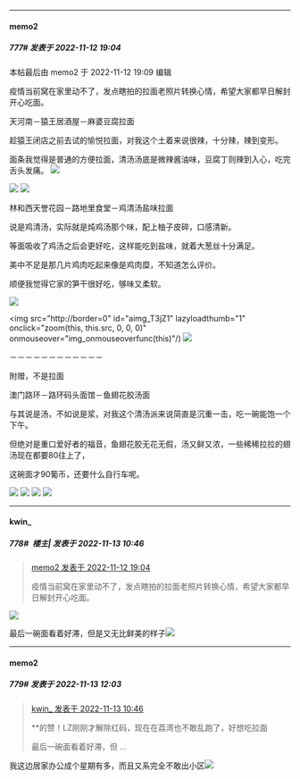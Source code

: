 

*****

####  memo2  
##### 777#       发表于 2022-11-12 19:04

 本帖最后由 memo2 于 2022-11-12 19:09 编辑 

疫情当前窝在家里动不了，发点瞎拍的拉面老照片转换心情，希望大家都早日解封开心吃面。

天河南－猿王居酒屋－麻婆豆腐拉面

趁猿王闭店之前去试的愉悦拉面，对我这个土着来说很辣，十分辣，辣到变形。

面条我觉得是普通的方便拉面，清汤汤底是微辣酱油味，豆腐丁则辣到入心，吃完舌头发痛。
<img src="https://p.sda1.dev/8/51c01f79a4870870cef24a4b16931673/b902db9ea1c349e955ca252a4c37a5c.jpg" referrerpolicy="no-referrer">

<img src="https://static01.imgkr.com/temp/0cb6fb8a28a041cbb5271af91ae40a4e.jpg" referrerpolicy="no-referrer">
<img src="https://static01.imgkr.com/temp/0cb6fb8a28a041cbb5271af91ae40a4e.jpg" referrerpolicy="no-referrer">

林和西天誉花园－路地里食堂－鸡清汤盐味拉面

说是鸡清汤，实际就是炖鸡汤那个味，配上柚子皮碎，口感清新。

等面吸收了鸡汤之后会更好吃，这样能吃到盐味，就着大葱丝十分满足。

美中不足是那几片鸡肉吃起来像是鸡肉糜，不知道怎么评价。

顺便我觉得它家的笋干很好吃，够味又柔软。

<img src="https://p.sda1.dev/8/18fb8311620f1f80794ce77c4ac19282/c701ce46ff6b00566c4fbd2c43d9931.jpg" referrerpolicy="no-referrer">

<img src="http://border=0" id="aimg_T3jZ1" lazyloadthumb="1" onclick="zoom(this, this.src, 0, 0, 0)" onmouseover="img_onmouseoverfunc(this)"/)
<img src="https://static01.imgkr.com/temp/ebd8eeafbe65457fbcc95da277df9171.jpg" referrerpolicy="no-referrer">

－－－－－－－－－－－－

附赠，不是拉面

澳门路环－路环码头面馆－鱼翅花胶汤面

与其说是汤，不如说是浆，对我这个清汤派来说简直是沉重一击，吃一碗能饱一个下午。

但绝对是重口爱好者的福音，鱼翅花胶无花无假，汤又鲜又浓，一些稀稀拉拉的翅汤现在都要80往上了，

这碗面才90葡币，还要什么自行车呢。

<img src="https://p.sda1.dev/8/fa980a3e2cfa10a848827bcc28ef8fc2/7dbfca14e84a73b27da5e749f2cf78c.jpg" referrerpolicy="no-referrer">
<img src="https://static01.imgkr.com/temp/152c922dfd6541f0aa798b8ba37124c3.jpg" referrerpolicy="no-referrer">
<img src="https://static01.imgkr.com/temp/152c922dfd6541f0aa798b8ba37124c3.jpg" referrerpolicy="no-referrer">
<img src="https://static01.imgkr.com/temp/152c922dfd6541f0aa798b8ba37124c3.jpg" referrerpolicy="no-referrer">



*****

####  kwin_  
##### 778#         楼主| 发表于 2022-11-13 10:46

<blockquote><a href="httphttps://bbs.saraba1st.com/2b/forum.php?mod=redirect&amp;goto=findpost&amp;pid=58402590&amp;ptid=1971370" target="_blank">memo2 发表于 2022-11-12 19:04</a>

疫情当前窝在家里动不了，发点瞎拍的拉面老照片转换心情，希望大家都早日解封开心吃面。</blockquote>
<img src="https://static.saraba1st.com/image/smiley/face2017/057.png" referrerpolicy="no-referrer">

最后一碗面看着好滞，但是又无比鲜美的样子<img src="https://static.saraba1st.com/image/smiley/face2017/161.png" referrerpolicy="no-referrer">



*****

####  memo2  
##### 779#       发表于 2022-11-13 12:03

<blockquote><a href="httphttps://bbs.saraba1st.com/2b/forum.php?mod=redirect&amp;goto=findpost&amp;pid=58410829&amp;ptid=1971370" target="_blank">kwin_ 发表于 2022-11-13 10:46</a>

**的赞！LZ刚刚才解除红码，现在在荔湾也不敢乱跑了，好想吃拉面

最后一碗面看着好滞，但 ...</blockquote>
我这边居家办公成个星期有多，而且又系完全不敢出小区<img src="https://static.saraba1st.com/image/smiley/face2017/119.png" referrerpolicy="no-referrer">

